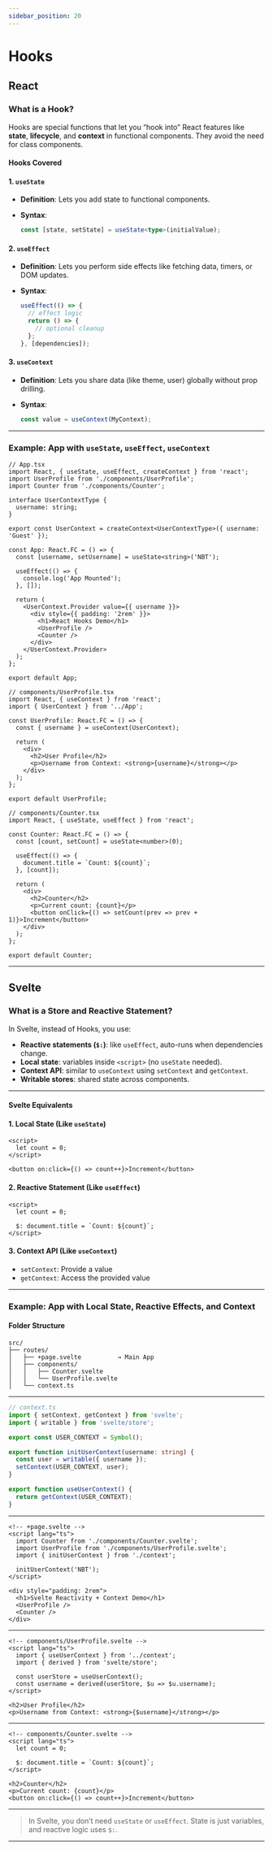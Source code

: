 ```yaml
---
sidebar_position: 20
---
```

# Hooks

## **React**

### What is a Hook?

Hooks are special functions that let you “hook into” React features like **state**, **lifecycle**,
and **context** in functional components. They avoid the need for class components.

#### Hooks Covered

#### 1. `useState`

* **Definition**: Lets you add state to functional components.
* **Syntax**:

  ```ts
  const [state, setState] = useState<type>(initialValue);
  ```

#### 2. `useEffect`

* **Definition**: Lets you perform side effects like fetching data, timers, or DOM updates.
* **Syntax**:

  ```ts
  useEffect(() => {
    // effect logic
    return () => {
      // optional cleanup
    };
  }, [dependencies]);
  ```

#### 3. `useContext`

* **Definition**: Lets you share data (like theme, user) globally without prop drilling.
* **Syntax**:

  ```ts
  const value = useContext(MyContext);
  ```

---

### Example: App with `useState`, `useEffect`, `useContext`

```tsx
// App.tsx
import React, { useState, useEffect, createContext } from 'react';
import UserProfile from './components/UserProfile';
import Counter from './components/Counter';

interface UserContextType {
  username: string;
}

export const UserContext = createContext<UserContextType>({ username: 'Guest' });

const App: React.FC = () => {
  const [username, setUsername] = useState<string>('NBT');

  useEffect(() => {
    console.log('App Mounted');
  }, []);

  return (
    <UserContext.Provider value={{ username }}>
      <div style={{ padding: '2rem' }}>
        <h1>React Hooks Demo</h1>
        <UserProfile />
        <Counter />
      </div>
    </UserContext.Provider>
  );
};

export default App;
```

```tsx
// components/UserProfile.tsx
import React, { useContext } from 'react';
import { UserContext } from '../App';

const UserProfile: React.FC = () => {
  const { username } = useContext(UserContext);

  return (
    <div>
      <h2>User Profile</h2>
      <p>Username from Context: <strong>{username}</strong></p>
    </div>
  );
};

export default UserProfile;
```

```tsx
// components/Counter.tsx
import React, { useState, useEffect } from 'react';

const Counter: React.FC = () => {
  const [count, setCount] = useState<number>(0);

  useEffect(() => {
    document.title = `Count: ${count}`;
  }, [count]);

  return (
    <div>
      <h2>Counter</h2>
      <p>Current count: {count}</p>
      <button onClick={() => setCount(prev => prev + 1)}>Increment</button>
    </div>
  );
};

export default Counter;
```

---

## **Svelte**

### What is a Store and Reactive Statement?

In Svelte, instead of Hooks, you use:

* **Reactive statements (`$:`)**: like `useEffect`, auto-runs when dependencies change.
* **Local state**: variables inside `<script>` (no `useState` needed).
* **Context API**: similar to `useContext` using `setContext` and `getContext`.
* **Writable stores**: shared state across components.

---

#### Svelte Equivalents

#### 1. Local State (Like `useState`)

```svelte
<script>
  let count = 0;
</script>

<button on:click={() => count++}>Increment</button>
````

#### 2. Reactive Statement (Like `useEffect`)

```svelte
<script>
  let count = 0;

  $: document.title = `Count: ${count}`;
</script>
```

#### 3. Context API (Like `useContext`)

* `setContext`: Provide a value
* `getContext`: Access the provided value

---

### Example: App with Local State, Reactive Effects, and Context

#### Folder Structure

```svelte
src/
├── routes/
│   ├── +page.svelte          → Main App
│   ├── components/
│   │   ├── Counter.svelte
│   │   └── UserProfile.svelte
│   └── context.ts
```

---

```ts
// context.ts
import { setContext, getContext } from 'svelte';
import { writable } from 'svelte/store';

export const USER_CONTEXT = Symbol();

export function initUserContext(username: string) {
  const user = writable({ username });
  setContext(USER_CONTEXT, user);
}

export function useUserContext() {
  return getContext(USER_CONTEXT);
}
```

---

```svelte
<!-- +page.svelte -->
<script lang="ts">
  import Counter from './components/Counter.svelte';
  import UserProfile from './components/UserProfile.svelte';
  import { initUserContext } from './context';

  initUserContext('NBT');
</script>

<div style="padding: 2rem">
  <h1>Svelte Reactivity + Context Demo</h1>
  <UserProfile />
  <Counter />
</div>
```

---

```svelte
<!-- components/UserProfile.svelte -->
<script lang="ts">
  import { useUserContext } from '../context';
  import { derived } from 'svelte/store';

  const userStore = useUserContext();
  const username = derived(userStore, $u => $u.username);
</script>

<h2>User Profile</h2>
<p>Username from Context: <strong>{$username}</strong></p>
```

---

```svelte
<!-- components/Counter.svelte -->
<script lang="ts">
  let count = 0;

  $: document.title = `Count: ${count}`;
</script>

<h2>Counter</h2>
<p>Current count: {count}</p>
<button on:click={() => count++}>Increment</button>
```

---

> In Svelte, you don’t need `useState` or `useEffect`. State is just variables, and reactive logic
uses `$:`.
---
